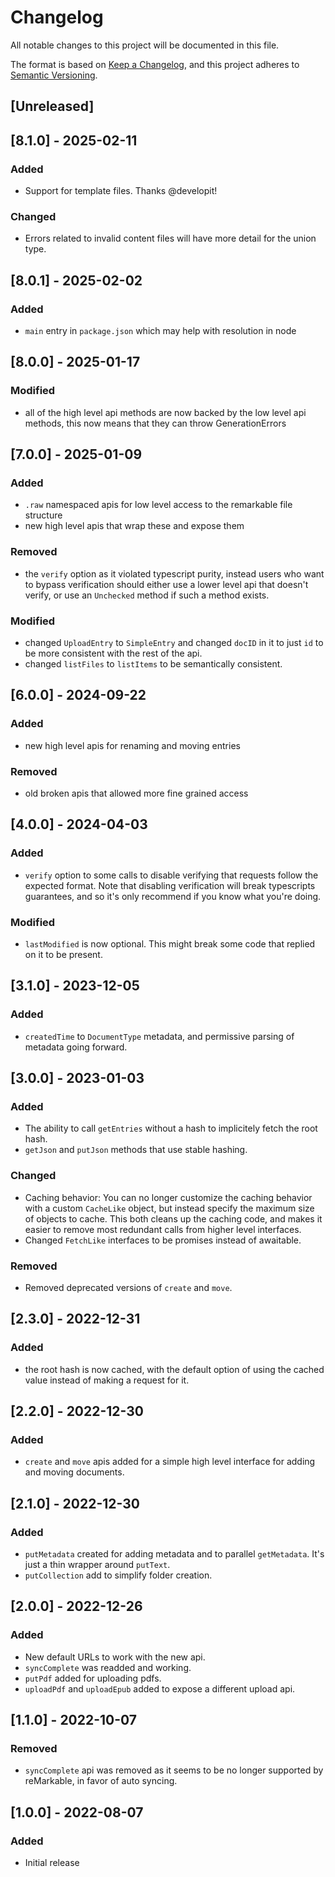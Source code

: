 # Changelog

All notable changes to this project will be documented in this file.

The format is based on [Keep a Changelog](https://keepachangelog.com/en/1.0.0/),
and this project adheres to [Semantic Versioning](https://semver.org/spec/v2.0.0.html).

## [Unreleased]

## [8.1.0] - 2025-02-11

### Added

- Support for template files. Thanks @developit!

### Changed

- Errors related to invalid content files will have more detail for the union
  type.

## [8.0.1] - 2025-02-02

### Added

- `main` entry in `package.json` which may help with resolution in node

## [8.0.0] - 2025-01-17

### Modified

- all of the high level api methods are now backed by the low level api methods,
  this now means that they can throw GenerationErrors

## [7.0.0] - 2025-01-09

### Added

- `.raw` namespaced apis for low level access to the remarkable file structure
- new high level apis that wrap these and expose them

### Removed

- the `verify` option as it violated typescript purity, instead users who want
  to bypass verification should either use a lower level api that doesn't verify,
  or use an `Unchecked` method if such a method exists.

### Modified

- changed `UploadEntry` to `SimpleEntry` and changed `docID` in it to just `id`
  to be more consistent with the rest of the api.
- changed `listFiles` to `listItems` to be semantically consistent.

## [6.0.0] - 2024-09-22

### Added

- new high level apis for renaming and moving entries

### Removed

- old broken apis that allowed more fine grained access

## [4.0.0] - 2024-04-03

### Added

- `verify` option to some calls to disable verifying that requests follow the
  expected format. Note that disabling verification will break typescripts
  guarantees, and so it's only recommend if you know what you're doing.

### Modified

- `lastModified` is now optional. This might break some code that replied on it
  to be present.

## [3.1.0] - 2023-12-05

### Added

- `createdTime` to `DocumentType` metadata, and permissive parsing of metadata
  going forward.

## [3.0.0] - 2023-01-03

### Added

- The ability to call `getEntries` without a hash to implicitely fetch the root
  hash.
- `getJson` and `putJson` methods that use stable hashing.

### Changed

- Caching behavior: You can no longer customize the caching behavior with a
  custom `CacheLike` object, but instead specify the maximum size of objects to
  cache. This both cleans up the caching code, and makes it easier to remove
  most redundant calls from higher level interfaces.
- Changed `FetchLike` interfaces to be promises instead of awaitable.

### Removed

- Removed deprecated versions of `create` and `move`.

## [2.3.0] - 2022-12-31

### Added

- the root hash is now cached, with the default option of using the cached
  value instead of making a request for it.

## [2.2.0] - 2022-12-30

### Added

- `create` and `move` apis added for a simple high level interface for adding
  and moving documents.

## [2.1.0] - 2022-12-30

### Added

- `putMetadata` created for adding metadata and to parallel `getMetadata`. It's
  just a thin wrapper around `putText`.
- `putCollection` add to simplify folder creation.

## [2.0.0] - 2022-12-26

### Added

- New default URLs to work with the new api.
- `syncComplete` was readded and working.
- `putPdf` added for uploading pdfs.
- `uploadPdf` and `uploadEpub` added to expose a different upload api.

## [1.1.0] - 2022-10-07

### Removed

- `syncComplete` api was removed as it seems to be no longer supported by
  reMarkable, in favor of auto syncing.

## [1.0.0] - 2022-08-07

### Added

- Initial release
